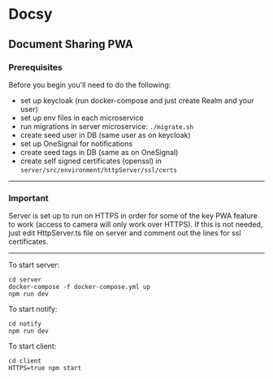 # Docsy

## Document Sharing PWA

### Prerequisites

Before you begin you'll need to do the following:

- set up keycloak (run docker-compose and just create Realm and your user)
- set up env files in each microservice
- run migrations in server microservice: `./migrate.sh`
- create seed user in DB (same user as on keycloak)
- set up OneSignal for notifications
- create seed tags in DB (same as on OneSignal)
- create self signed certificates (openssl) in `server/src/environment/httpServer/ssl/certs`

---

### Important

Server is set up to run on HTTPS in order for some of the key PWA feature to work
(access to camera will only work over HTTPS).
If this is not needed, just edit HttpServer.ts file on server and comment out
the lines for ssl certificates.

---

To start server:

```
cd server
docker-compose -f docker-compose.yml up
npm run dev
```

To start notify:

```
cd notify
npm run dev
```

To start client:

```
cd client
HTTPS=true npm start
```
